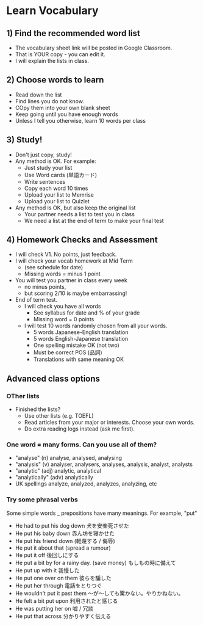 # Learn Vocabulary

## 1) Find the recommended word list
* The vocabulary sheet link will be posted in Google Classroom. 
* That is YOUR copy - you can edit it. 
* I will explain the lists in class. 

## 2) Choose words to learn
* Read down the list
* Find lines you do not know. 
* COpy them into your own blank sheet
* Keep going until you have enough words
* Unless I tell you otherwise, learn 10 words per class

## 3) Study!
* Don't just copy, study! 
* Any method is OK. For example:
    * Just study your list  
    * Use Word cards (単語カード)
    * Write sentences 
    * Copy each word 10 times
    * Upload your list to Memrise
    * Upload your list to  Quizlet
* Any method is OK, but also keep the original list 
    * Your partner needs a list to test you in class 
    * We need a list at the end of term to make your final test 

## 4) Homework Checks and Assessment
* I will check V1. No points, just feedback. 
* I will check your vocab homework at  Mid Term 
    * (see schedule for date)
    * Missing words = minus 1 point
* You will test you partner in class every week
    *  no minus points, 
    * but scoring 2/10 is maybe embarrassing!
* End of term test. 
    * I will check you have all words
        * See syllabus for date and % of your grade 
        * Missing word = 0 points
    * I will test 10 words randomly chosen from all your words. 
        * 5 words Japanese-English translation
        * 5 words English-Japanese translation
        * One spelling mistake OK (not two)
        * Must be correct POS (品詞)
        * Translations with same meaning OK




## Advanced class options

### OTher lists
* Finished the lists? 
    * Use other lists (e.g. TOEFL)
    * Read articles from your major or interests. Choose your own words.
    * Do extra reading logs instead (ask me first). 

### One word = many forms.  Can you use all of them?
* "analyse"       (n)             analyse, analysed, analysing
* "analysis"      (v)             analyser, analysers, analyses, analysis, analyst, analysts
* "analytic"      (adj)       analytic, analytical
* "analytically"  (adv)       analytically
* UK spellings            analyze, analyzed, analyzes, analyzing, etc

### Try some phrasal verbs
Some simple words _ prepositions have many meanings. For example, "put" 

* He had to put his dog down      犬を安楽死させた
* He put his baby down                赤ん坊を寝かせた
* He put his friend down              (軽蔑する / 侮辱)
* He put it about that                    (spread a rumour)
* He put it off                               後回しにする
* He put a bit by for a rainy day.    (save money) もしもの時に備えて
* He put up with it                       我慢した
* He put one over on them             彼らを騙した
* He put her through                      電話をとりつぐ
* He wouldn't put it past them     ～が～しても驚かない。やりかねない。
* He felt a bit put upon                  利用されたと感じる
* He was putting her on               嘘 / 冗談 
* He put that across                      分かりやすく伝える